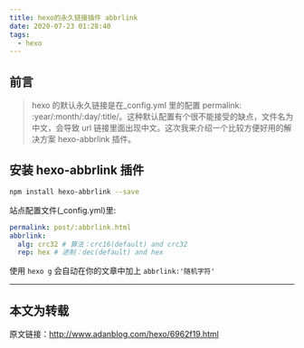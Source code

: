 ```yaml
---
title: hexo的永久链接插件 abbrlink
date: 2020-07-23 01:28:40
tags:
  - hexo
---
```


## 前言

> hexo 的默认永久链接是在\_config.yml 里的配置 permalink: :year/:month/:day/:title/。这种默认配置有个很不能接受的缺点，文件名为中文，会导致 url 链接里面出现中文。这次我来介绍一个比较方便好用的解决方案 hexo-abbrlink 插件。

## 安装 hexo-abbrlink 插件

```sh
npm install hexo-abbrlink --save
```

站点配置文件(\_config.yml)里:

```yml
permalink: post/:abbrlink.html
abbrlink:
  alg: crc32 # 算法：crc16(default) and crc32
  rep: hex # 进制：dec(default) and hex
```

使用 `hexo g` 会自动在你的文章中加上 `abbrlink:'随机字符'`

---

## 本文为转载

原文链接：http://www.adanblog.com/hexo/6962f19.html

